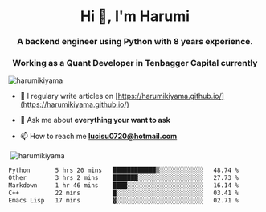 <h1 align="center">Hi 👋, I'm Harumi</h1>
<h3 align="center">A backend engineer using <b>Python</b> with 8 years experience.</h3>
<h3 align="center">Working as a Quant Developer in <b>Tenbagger Capital</b> currently</h3>

<p align="left"> <img src="https://komarev.com/ghpvc/?username=harumikiyama" alt="harumikiyama" /> </p>


- 📝 I regulary write articles on [https://harumikiyama.github.io/](https://harumikiyama.github.io/)

- 💬 Ask me about **everything your want to ask**

- 📫 How to reach me **lucisu0720@hotmail.com**

<p>&nbsp;<img align="center" src="https://github-readme-stats.vercel.app/api?username=harumikiyama&show_icons=true" alt="harumikiyama" /></p>


<!--START_SECTION:waka-->

```txt
Python       5 hrs 20 mins   ████████████▒░░░░░░░░░░░░   48.74 %
Other        3 hrs 2 mins    ███████░░░░░░░░░░░░░░░░░░   27.73 %
Markdown     1 hr 46 mins    ████░░░░░░░░░░░░░░░░░░░░░   16.14 %
C++          22 mins         █░░░░░░░░░░░░░░░░░░░░░░░░   03.41 %
Emacs Lisp   17 mins         ▓░░░░░░░░░░░░░░░░░░░░░░░░   02.71 %
```

<!--END_SECTION:waka-->
